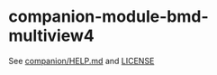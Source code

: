 # companion-module-bmd-multiview4

See [companion/HELP.md](./companion/HELP.md) and [LICENSE](./LICENSE)
